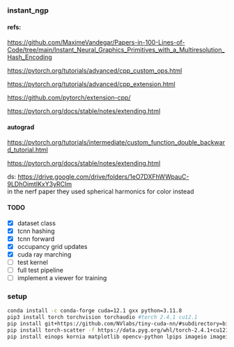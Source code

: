 ### instant_ngp
#### refs:
https://github.com/MaximeVandegar/Papers-in-100-Lines-of-Code/tree/main/Instant_Neural_Graphics_Primitives_with_a_Multiresolution_Hash_Encoding

https://pytorch.org/tutorials/advanced/cpp_custom_ops.html

https://pytorch.org/tutorials/advanced/cpp_extension.html

https://github.com/pytorch/extension-cpp/

https://pytorch.org/docs/stable/notes/extending.html

#### autograd
https://pytorch.org/tutorials/intermediate/custom_function_double_backward_tutorial.html

https://pytorch.org/docs/stable/notes/extending.html

ds: https://drive.google.com/drive/folders/1eO7DXFhWWpauC-9LDhOimtIKxY3yRCIm \
in the nerf paper they used spherical harmonics for color instead
#### TODO
- [x] dataset class
- [x] tcnn hashing
- [x] tcnn forward
- [x] occupancy grid updates
- [x] cuda ray marching
- [ ] test kernel
- [ ] full test pipeline
- [ ] implement a viewer for training

### setup 
```sh
conda install -c conda-forge cuda=12.1 gxx python=3.11.8
pip3 install torch torchvision torchaudio #torch 2.4.1 cu12.1
pip install git+https://github.com/NVlabs/tiny-cuda-nn/#subdirectory=bindings/torch
pip install torch-scatter -f https://data.pyg.org/whl/torch-2.4.1+cu121.html
pip install einops kornia matplotlib opencv-python lpips imageio imageio-ffmpeg scipy pymcubes trimesh dearpygui lightning
```
